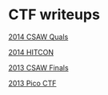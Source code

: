 CTF writeups
===

[2014 CSAW Quals](2014_csaw_quals)

[2014 HITCON](2014_hitcon)

[2013 CSAW Finals](2013_csaw_finals)

[2013 Pico CTF](2013_pico_ctf)
